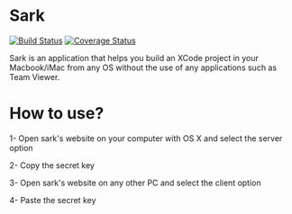# Sark
[![Build Status](https://travis-ci.com/lorenzopicoli/Sark.svg?token=ZjJgrCbpH9r6cSjQKRcw&branch=master)](https://travis-ci.com/lorenzopicoli/Sark) [![Coverage Status](https://coveralls.io/repos/github/lorenzopicoli/Sark/badge.svg?branch=master)](https://coveralls.io/github/lorenzopicoli/Sark?branch=master)

Sark is an application that helps you build an XCode project in your Macbook/iMac from any OS without the use of any applications such as Team Viewer.

# How to use?

1- Open sark's website on your computer with OS X and select the server option

2- Copy the secret key

3- Open sark's website on any other PC and select the client option

4- Paste the secret key

